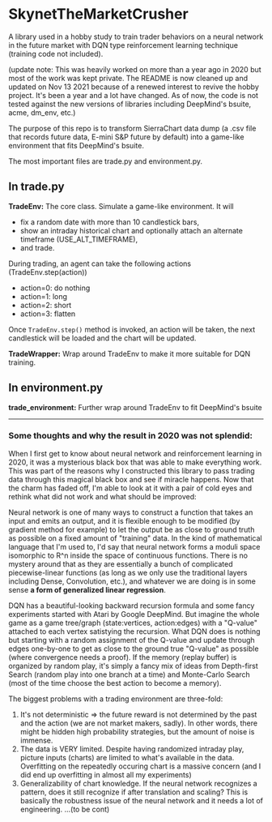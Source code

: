 # SkynetTheMarketCrusher
A library used in a hobby study to train trader behaviors on a neural network in the future market with DQN type reinforcement learning technique (training code not included).

(update note: This was heavily worked on more than a year ago in 2020 but most of the work was kept private. The README is now cleaned up and updated on Nov 13 2021 because of a renewed interest to revive the hobby project. It's been a year and a lot have changed. As of now, the code is not tested against the new versions of libraries including DeepMind's bsuite, acme, dm_env, etc.)

The purpose of this repo is to transform SierraChart data dump (a .csv file that records future data, E-mini S&P future by default) into a game-like environment that fits DeepMind's bsuite.

The most important files are trade.py and environment.py.

## In trade.py

**TradeEnv:**
The core class. Simulate a game-like environment. It will 
- fix a random date with more than 10 candlestick bars, 
- show an intraday historical chart and optionally attach an alternate timeframe (USE_ALT_TIMEFRAME),
- and trade. 

During trading, an agent can take the following actions (TradeEnv.step(action))
- action=0: do nothing
- action=1: long
- action=2: short
- action=3: flatten

Once ```TradeEnv.step()``` method is invoked, an action will be taken, the next candlestick will be loaded and the chart will be updated.

**TradeWrapper:**
Wrap around TradeEnv to make it more suitable for DQN training.
## In environment.py
**trade_environment:**
Further wrap around TradeEnv to fit DeepMind's bsuite


---

### Some thoughts and why the result in 2020 was not splendid:

When I first get to know about neural network and reinforcement learning in 2020, it was a mysterious black box that was able to make everything work. This was part of the reasons why I constructed this library to pass trading data through this magical black box and see if miracle happens. Now that the charm has faded off, I'm able to look at it with a pair of cold eyes and rethink what did not work and what should be improved:

Neural network is one of many ways to construct a function that takes an input and emits an output, and it is flexible enough to be modified (by gradient method for example) to let the output be as close to ground truth as possible on a fixed amount of "training" data. In the kind of mathematical language that I'm used to, I'd say that neural network forms a moduli space isomorphic to R^n inside the space of continuous functions. There is no mystery around that as they are essentially a bunch of complicated piecewise-linear functions (as long as we only use the traditional layers including Dense, Convolution, etc.), and whatever we are doing is in some sense **a form of generalized linear regression**.

DQN has a beautiful-looking backward recursion formula and some fancy experiments started with Atari by Google DeepMind. But imagine the whole game as a game tree/graph (state:vertices, action:edges) with a "Q-value" attached to each vertex satistying the recursion. What DQN does is nothing but starting with a random assignment of the Q-value and update through edges one-by-one to get as close to the ground true "Q-value" as possible (where convergence needs a proof). If the memory (replay buffer) is organized by random play, it's simply a fancy mix of ideas from Depth-first Search (random play into one branch at a time) and Monte-Carlo Search (most of the time choose the best action to become a memory).

The biggest problems with a trading environment are three-fold:
1. It's not deterministic => the future reward is not determined by the past and the action (we are not market makers, sadly). In other words, there might be hidden high probability strategies, but the amount of noise is immense.
2. The data is VERY limited. Despite having randomized intraday play, picture inputs (charts) are limited to what's available in the data. Overfitting on the repeatedly occuring chart is a massive concern (and I did end up overfitting in almost all my experiments)
3. Generalizability of chart knowledge. If the neural network recognizes a pattern, does it still recognize if after translation and scaling? This is basically the robustness issue of the neural network and it needs a lot of engineering.
...(to be cont)

